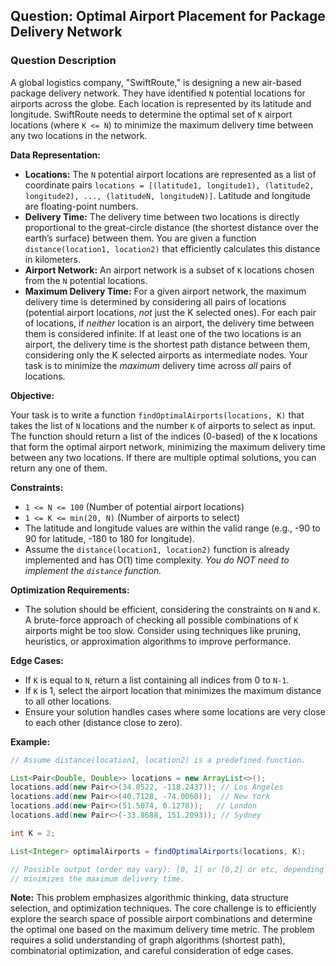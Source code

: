## Question: Optimal Airport Placement for Package Delivery Network

### Question Description

A global logistics company, "SwiftRoute," is designing a new air-based package delivery network. They have identified `N` potential locations for airports across the globe. Each location is represented by its latitude and longitude. SwiftRoute needs to determine the optimal set of `K` airport locations (where `K <= N`) to minimize the maximum delivery time between any two locations in the network.

**Data Representation:**

*   **Locations:** The `N` potential airport locations are represented as a list of coordinate pairs `locations = [(latitude1, longitude1), (latitude2, longitude2), ..., (latitudeN, longitudeN)]`. Latitude and longitude are floating-point numbers.
*   **Delivery Time:** The delivery time between two locations is directly proportional to the great-circle distance (the shortest distance over the earth’s surface) between them. You are given a function `distance(location1, location2)` that efficiently calculates this distance in kilometers.
*   **Airport Network:** An airport network is a subset of `K` locations chosen from the `N` potential locations.
*   **Maximum Delivery Time:** For a given airport network, the maximum delivery time is determined by considering all pairs of locations (potential airport locations, *not* just the K selected ones). For each pair of locations, if *neither* location is an airport, the delivery time between them is considered infinite. If at least one of the two locations is an airport, the delivery time is the shortest path distance between them, considering only the K selected airports as intermediate nodes. Your task is to minimize the *maximum* delivery time across *all* pairs of locations.

**Objective:**

Your task is to write a function `findOptimalAirports(locations, K)` that takes the list of `N` locations and the number `K` of airports to select as input. The function should return a list of the indices (0-based) of the `K` locations that form the optimal airport network, minimizing the maximum delivery time between any two locations. If there are multiple optimal solutions, you can return any one of them.

**Constraints:**

*   `1 <= N <= 100` (Number of potential airport locations)
*   `1 <= K <= min(20, N)` (Number of airports to select)
*   The latitude and longitude values are within the valid range (e.g., -90 to 90 for latitude, -180 to 180 for longitude).
*   Assume the `distance(location1, location2)` function is already implemented and has O(1) time complexity. *You do NOT need to implement the `distance` function.*

**Optimization Requirements:**

*   The solution should be efficient, considering the constraints on `N` and `K`. A brute-force approach of checking all possible combinations of `K` airports might be too slow. Consider using techniques like pruning, heuristics, or approximation algorithms to improve performance.

**Edge Cases:**

*   If `K` is equal to `N`, return a list containing all indices from 0 to `N-1`.
*   If `K` is 1, select the airport location that minimizes the maximum distance to all other locations.
*   Ensure your solution handles cases where some locations are very close to each other (distance close to zero).

**Example:**

```java
// Assume distance(location1, location2) is a predefined function.

List<Pair<Double, Double>> locations = new ArrayList<>();
locations.add(new Pair<>(34.0522, -118.2437)); // Los Angeles
locations.add(new Pair<>(40.7128, -74.0060));  // New York
locations.add(new Pair<>(51.5074, 0.1278));   // London
locations.add(new Pair<>(-33.8688, 151.2093)); // Sydney

int K = 2;

List<Integer> optimalAirports = findOptimalAirports(locations, K);

// Possible output (order may vary): [0, 1] or [0,2] or etc, depending on which combination
// minimizes the maximum delivery time.
```

**Note:** This problem emphasizes algorithmic thinking, data structure selection, and optimization techniques. The core challenge is to efficiently explore the search space of possible airport combinations and determine the optimal one based on the maximum delivery time metric. The problem requires a solid understanding of graph algorithms (shortest path), combinatorial optimization, and careful consideration of edge cases.
